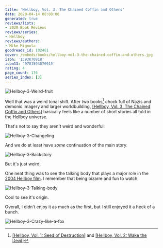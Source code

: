 ```yaml
---
title: 'Hellboy, Vol. 3: The Chained Coffin and Others'
date: 2020-04-14 00:00:00
generated: true
reviews/lists:
- 2020 Book Reviews
reviews/series:
- Hellboy
reviews/authors:
- Mike Mignola
goodreads_id: 102461
cover: /embeds/books/hellboy-vol-3-the-chained-coffin-and-others.jpg
isbn: '1593070918'
isbn13: '9781593070915'
rating: 4
page_count: 176
series_index: [3]
---
```

![Hellboy-3-Weird-fruit](/embeds/books/attachments/hellboy-3-weird-fruit.png)  

Well that was a weird tonal shift. After two books[^firsttwo] chock full of Nazis and demonic imagery and larger worldbuilding, [[Hellboy, Vol. 3: The Chained Coffin and Others]]() basically feels like a number of short stories all told in the Hellboy universe.  

<!--more-->

That's not to say they aren't weird and wonderful:  

![Hellboy-3-Changeling](/embeds/books/attachments/hellboy-3-changeling.jpg)  

And we do at least have _some_ continuation of the main story:  

![Hellboy-3-Backstory](/embeds/books/attachments/hellboy-3-backstory.png)  

But it's just weird.  

One neat thing was to see the talking body that plays a major role in the [2004 Hellboy film](https://www.imdb.com/title/tt0167190/?ref_=fn_al_tt_2). I remember that being bizarre and fun to watch.  

![Hellboy-3-Talking-body](/embeds/books/attachments/hellboy-3-talking-body.png)  

Cool to see it's origin.  

Overall, I didn't enjoy it as much as the first, but I still enjoyed it a heck of a bunch.  

![Hellboy-3-Crazy-like-a-fox](/embeds/books/attachments/hellboy-3-crazy-like-a-fox.png)  

[^firsttwo]: [[Hellboy, Vol. 1: Seed of Destruction]]() and [[Hellboy, Vol. 2: Wake the Devil]]()